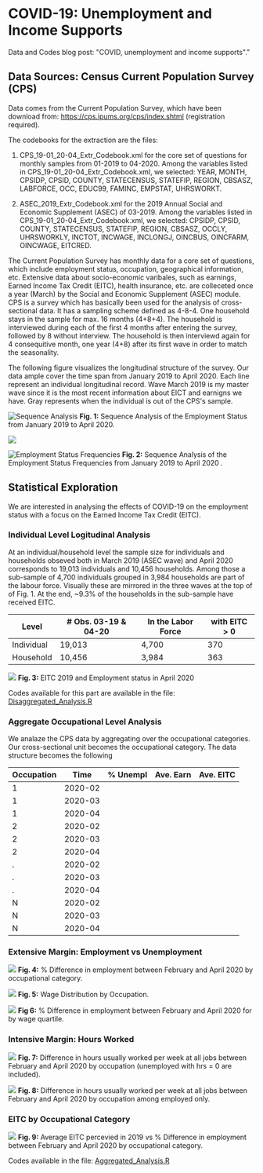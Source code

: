 # COVID-19: Unemployment and Income Supports
Data and Codes blog post: "COVID, unemployment and income supports"."


## Data Sources: Census Current Population Survey (CPS)

Data comes from the Current Population Survey, which have been download from: https://cps.ipums.org/cps/index.shtml (registration required).

The codebooks for the extraction are the files:

1. CPS_19-01_20-04_Extr_Codebook.xml for the core set of questions for monthly samples from 01-2019 to 04-2020.
Among the variables listed in CPS_19-01_20-04_Extr_Codebook.xml, we selected: YEAR, MONTH, CPSIDP, CPSID, COUNTY, STATECENSUS, STATEFIP, REGION, CBSASZ, LABFORCE, OCC, EDUC99, FAMINC, EMPSTAT, UHRSWORKT.
  
2. ASEC_2019_Extr_Codebook.xml for the 2019 Annual Social and Economic Supplement (ASEC) of 03-2019.
Among the variables listed in CPS_19-01_20-04_Extr_Codebook.xml, we selected: CPSIDP, CPSID, COUNTY, STATECENSUS, STATEFIP, REGION, CBSASZ, OCCLY, UHRSWORKLY, INCTOT, INCWAGE, INCLONGJ, OINCBUS, OINCFARM, OINCWAGE, EITCRED.
  
The Current Population Survey has monthly data for a core set of questions, which include employment status, occupation, geographical information, etc. Extensive data about socio-economic varibales, such as earnings, Earned Income Tax Credit (EITC), health insurance, etc. are colleceted once a year (March) by the Social and Economic Supplement (ASEC) module.
CPS is a survey which has basically been used for the analysis of cross-sectional data. It has a sampling scheme defined as 4-8-4. One household stays in the sample for max. 16 months (4+8+4). The household is interviewed during each of the first 4 months after entering the survey, followed by 8 without interview. The household is then interviewd again for 4 consequitive month, one year (4+8) after its first wave in order to match the seasonality.

The following figure visualizes the longitudinal structure of the survey. Our data ample cover the time span from January 2019 to April 2020. Each line represent an individual longitudinal record. Wave March 2019 is my master wave since it is the most recent information about EICT and earnigns we have. Gray represents when the individual is out of the CPS's sample.


![Sequence Analysis](https://aliceindataland.rbind.io/img/COVID-19-EITC/Sequence_Analysis.png)
**Fig. 1:** Sequence Analysis of the Employment Status from January 2019 to April 2020.

![](https://aliceindataland.rbind.io/img/COVID-19-EITC/Legend.png)

![Employment Status Frequencies](https://aliceindataland.rbind.io/img/COVID-19-EITC/Sequence_Analysis_Density.png)
**Fig. 2:** Sequence Analysis of the Employment Status Frequencies from January 2019 to April 2020 .


## Statistical Exploration
We are interested in analysing the effects of COVID-19 on the employment status with a focus on the Earned Income Tax Credit (EITC). 

### Individual Level Logitudinal Analysis
At an individual/household level the sample size for individuals and households obseved both in March 2019 (ASEC wave) and April 2020  corresponds to 19,013 individuals and 10,456 households. Among those a sub-sample of 4,700 individuals grouped in 3,984 households are part of the labour force. Visually these are mirrored in the three waves at the top of of Fig. 1. At the end, ~9.3% of the households in the sub-sample have received EITC.

|   Level    | # Obs. 03-19 & 04-20 | In the Labor Force | with EITC > 0 |
|------------|----------------------|--------------------|---------------|
| Individual |        19,013        |        4,700       |       370     |         
| Household  |        10,456        |        3,984       |       363     |


![](https://aliceindataland.rbind.io/img/COVID-19-EITC/EITC_Emp_Sub.png)
**Fig. 3:** EITC 2019 and Employment status in April 2020


Codes available for this part are available in the file: [Disaggregated_Analysis.R](https://github.com/alice1020/COVID-unemployment-and-income-supports/blob/master/Disaggregated_analysis.R)


### Aggregate Occupational Level Analysis

We analaze the CPS data by aggregating over the occupational categories. Our cross-sectional unit becomes the occupational category. The data structure becomes the following


| Occupation |   Time  | % Unempl | Ave. Earn | Ave. EITC | 
|------------|---------|--------- |-----------|-----------|
|      1     | 2020-02 |          |           |           |
|      1     | 2020-03 |          |           |           |
|      1     | 2020-04 |          |           |           |
|      2     | 2020-02 |          |           |           |
|      2     | 2020-03 |          |           |           |
|      2     | 2020-04 |          |           |           |
|      .     | 2020-02 |          |           |           |
|      .     | 2020-03 |          |           |           |
|      .     | 2020-04 |          |           |           |
|      N     | 2020-02 |          |           |           |
|      N     | 2020-03 |          |           |           |
|      N     | 2020-04 |          |           |           |


### Extensive Margin: Employment vs Unemployment


![](https://aliceindataland.rbind.io/img/COVID-19-EITC/Empl_Occ.png)
**Fig. 4:** % Difference in employment between February and April 2020 by occupational category.



![](https://aliceindataland.rbind.io/img/COVID-19-EITC/W_Dist_Rout.png)
**Fig. 5:** Wage Distribution by Occupation.



![](https://aliceindataland.rbind.io/img/COVID-19-EITC/Empl_Rout.png)
**Fig 6:** % Difference in employment between February and April 2020 for by wage quartile. 


### Intensive Margin: Hours Worked


![](https://aliceindataland.rbind.io/img/COVID-19-EITC/Hrs_Occ.png)
**Fig. 7:** Difference in hours usually worked per week at all jobs between February and April 2020 by occupation (unemployed with hrs = 0 are included).



![](https://aliceindataland.rbind.io/img/COVID-19-EITC/Hrs_Occ_Emp.png)
**Fig. 8:** Difference in hours usually worked per week at all jobs between February and April 2020 by occupation among employed only.


### EITC by Occupational Category


![](https://aliceindataland.rbind.io/img/COVID-19-EITC/EITC_Occ.png)
**Fig. 9:** Average EITC percevied in 2019 vs % Difference in employment between February and April 2020 by occupational category.


Codes available in the file: [Aggregated_Analysis.R]()

  


